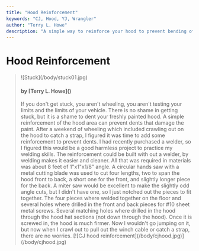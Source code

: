 ```yaml
---
title: "Hood Reinforcement"
keywords: "CJ, Hood, YJ, Wrangler"
author: "Terry L. Howe"
description: "A simple way to reinforce your hood to prevent bending of the hood when you stand on it."
---
```


# Hood Reinforcement
<blockquote>
![Stuck](/body/stuck01.jpg)
<H4>by [Terry L. Howe]()</H4>
If you don't get stuck, you aren't wheeling, you aren't testing
your limits and the limits of your vehicle.  There is no shame
in getting stuck, but it is a shame to dent your freshly painted
hood.  A simple reinforcement of the hood area can prevent dents
that damage the paint.
After a weekend of wheeling which included crawling out on the
hood to catch a strap, I figured it was time to add some
reinforcement to prevent dents.  I had recently purchased a
welder, so I figured this would be a good harmless project
to practice my welding skills.  The reinforcement could be built
with out a welder, by welding makes it easier and cleaner.
All that was required in materials was about 8 feet of 1"x1"x1/8"
angle.  A circular hands saw with a metal cutting blade was used
to cut four lengths, two to span the hood front to back, a short
one for the front, and slightly longer piece for the back.  A
miter saw would be excellent to make the slightly odd angle cuts,
but I didn't have one, so I just notched out the pieces to fit
together.
The four pieces where welded together on the floor and several
holes where drilled in the front and back pieces for #10 sheet
metal screws.  Several matching holes where drilled in the hood
through the hood hat sections (not down through the hood).
Once it is screwed in, the hood is much firmer.  Now I wouldn't
go jumping on it, but now when I crawl out to pull out the winch
cable or catch a strap, there are no worries.
[![CJ hood reinforcement](/body/cjhood.jpg)](/body/cjhood.jpg)
</blockquote>